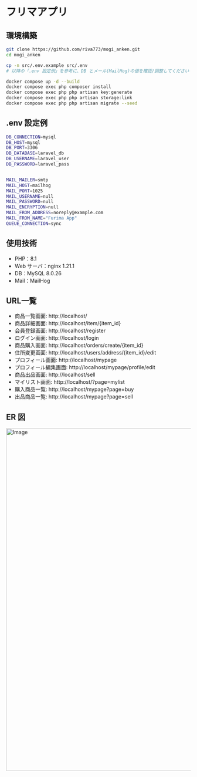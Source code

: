 # フリマアプリ

## 環境構築

```bash
git clone https://github.com/riva773/mogi_anken.git
cd mogi_anken

cp -n src/.env.example src/.env
# 以降の「.env 設定例」を参考に、DB とメール(MailHog)の値を確認/調整してください

docker compose up -d --build
docker compose exec php composer install
docker compose exec php php artisan key:generate    
docker compose exec php php artisan storage:link
docker compose exec php php artisan migrate --seed
```

## .env 設定例

```bash
DB_CONNECTION=mysql
DB_HOST=mysql
DB_PORT=3306
DB_DATABASE=laravel_db
DB_USERNAME=laravel_user
DB_PASSWORD=laravel_pass


MAIL_MAILER=smtp
MAIL_HOST=mailhog
MAIL_PORT=1025
MAIL_USERNAME=null
MAIL_PASSWORD=null
MAIL_ENCRYPTION=null
MAIL_FROM_ADDRESS=noreply@example.com
MAIL_FROM_NAME="Furima App"
QUEUE_CONNECTION=sync
```

## 使用技術

- PHP：8.1
- Web サーバ：nginx 1.21.1
- DB：MySQL 8.0.26
- Mail：MailHog

## URL一覧

- 商品一覧画面: http://localhost/
- 商品詳細画面: http://localhost/item/{item_id}
- 会員登録画面: http://localhost/register
- ログイン画面: http://localhost/login
- 商品購入画面: http://localhost/orders/create/{item_id}
- 住所変更画面: http://localhost/users/address/{item_id}/edit
- プロフィール画面: http://localhost/mypage
- プロフィール編集画面: http://localhost/mypage/profile/edit
- 商品出品画面: http://localhost/sell
- マイリスト画面: http://localhost/?page=mylist
- 購入商品一覧: http://localhost/mypage?page=buy
- 出品商品一覧: http://localhost/mypage?page=sell


## ER 図
<img width="979" height="934" alt="Image" src="https://github.com/user-attachments/assets/21743559-f31b-4bc4-86b3-7726d060fc58" />



